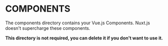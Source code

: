 # COMPONENTS

The components directory contains your Vue.js Components.
Nuxt.js doesn't supercharge these components.

**This directory is not required, you can delete it if you don't want to use it.**


